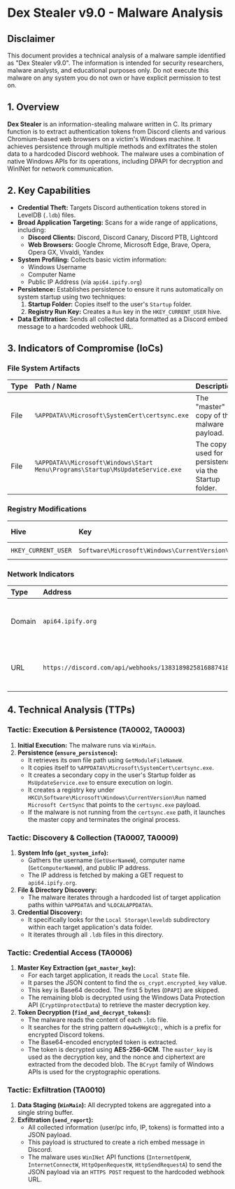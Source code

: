 # Dex Stealer v9.0 - Malware Analysis

## Disclaimer

This document provides a technical analysis of a malware sample identified as "Dex Stealer v9.0". The information is intended for security researchers, malware analysts, and educational purposes only. Do not execute this malware on any system you do not own or have explicit permission to test on.

## 1. Overview

**Dex Stealer** is an information-stealing malware written in C. Its primary function is to extract authentication tokens from Discord clients and various Chromium-based web browsers on a victim's Windows machine. It achieves persistence through multiple methods and exfiltrates the stolen data to a hardcoded Discord webhook. The malware uses a combination of native Windows APIs for its operations, including DPAPI for decryption and WinINet for network communication.

## 2. Key Capabilities

* **Credential Theft:** Targets Discord authentication tokens stored in LevelDB (`.ldb`) files.
* **Broad Application Targeting:** Scans for a wide range of applications, including:
    * **Discord Clients:** Discord, Discord Canary, Discord PTB, Lightcord
    * **Web Browsers:** Google Chrome, Microsoft Edge, Brave, Opera, Opera GX, Vivaldi, Yandex
* **System Profiling:** Collects basic victim information:
    * Windows Username
    * Computer Name
    * Public IP Address (via `api64.ipify.org`)
* **Persistence:** Establishes persistence to ensure it runs automatically on system startup using two techniques:
    1.  **Startup Folder:** Copies itself to the user's `Startup` folder.
    2.  **Registry Run Key:** Creates a `Run` key in the `HKEY_CURRENT_USER` hive.
* **Data Exfiltration:** Sends all collected data formatted as a Discord embed message to a hardcoded webhook URL.

## 3. Indicators of Compromise (IoCs)

### File System Artifacts

| Type | Path / Name | Description |
| :--- | :--- | :--- |
| File | `%APPDATA%\Microsoft\SystemCert\certsync.exe` | The "master" copy of the malware payload. |
| File | `%APPDATA%\Microsoft\Windows\Start Menu\Programs\Startup\MsUpdateService.exe` | The copy used for persistence via the Startup folder. |

### Registry Modifications

| Hive | Key | Value Name | Value Data |
| :--- | :--- |:--- | :--- |
| `HKEY_CURRENT_USER` | `Software\Microsoft\Windows\CurrentVersion\Run` | `Microsoft CertSync` | `%APPDATA%\Microsoft\SystemCert\certsync.exe` |

### Network Indicators

| Type | Address | Purpose |
| :--- | :--- | :--- |
| Domain | `api64.ipify.org` | Used to resolve the victim's public IP address. |
| URL | `https://discord.com/api/webhooks/1383189825816887418/DKFCGuShimdaQHhb2uqJw6miqvs2_5eRNSuF6rSETI3FDzxn0ufMdscpZIF5Rb0xwzln` | Hardcoded C2 webhook for data exfiltration. |

## 4. Technical Analysis (TTPs)

### Tactic: Execution & Persistence (TA0002, TA0003)

1.  **Initial Execution:** The malware runs via `WinMain`.
2.  **Persistence (`ensure_persistence`):**
    * It retrieves its own file path using `GetModuleFileNameW`.
    * It copies itself to `%APPDATA%\Microsoft\SystemCert\certsync.exe`.
    * It creates a secondary copy in the user's Startup folder as `MsUpdateService.exe` to ensure execution on login.
    * It creates a registry key under `HKCU\Software\Microsoft\Windows\CurrentVersion\Run` named `Microsoft CertSync` that points to the `certsync.exe` payload.
    * If the malware is not running from the `certsync.exe` path, it launches the master copy and terminates the original process.

### Tactic: Discovery & Collection (TA0007, TA0009)

1.  **System Info (`get_system_info`):**
    * Gathers the username (`GetUserNameW`), computer name (`GetComputerNameW`), and public IP address.
    * The IP address is fetched by making a GET request to `api64.ipify.org`.
2.  **File & Directory Discovery:**
    * The malware iterates through a hardcoded list of target application paths within `%APPDATA%` and `%LOCALAPPDATA%`.
3.  **Credential Discovery:**
    * It specifically looks for the `Local Storage\leveldb` subdirectory within each target application's data folder.
    * It iterates through all `.ldb` files in this directory.

### Tactic: Credential Access (TA0006)

1.  **Master Key Extraction (`get_master_key`):**
    * For each target application, it reads the `Local State` file.
    * It parses the JSON content to find the `os_crypt.encrypted_key` value.
    * This key is Base64 decoded. The first 5 bytes (`DPAPI`) are skipped.
    * The remaining blob is decrypted using the Windows Data Protection API (`CryptUnprotectData`) to retrieve the master decryption key.
2.  **Token Decryption (`find_and_decrypt_tokens`):**
    * The malware reads the content of each `.ldb` file.
    * It searches for the string pattern `dQw4w9WgXcQ:`, which is a prefix for encrypted Discord tokens.
    * The Base64-encoded encrypted token is extracted.
    * The token is decrypted using **AES-256-GCM**. The `master_key` is used as the decryption key, and the nonce and ciphertext are extracted from the decoded blob. The `BCrypt` family of Windows APIs is used for the cryptographic operations.

### Tactic: Exfiltration (TA0010)

1.  **Data Staging (`WinMain`):** All decrypted tokens are aggregated into a single string buffer.
2.  **Exfiltration (`send_report`):**
    * All collected information (user/pc info, IP, tokens) is formatted into a JSON payload.
    * This payload is structured to create a rich embed message in Discord.
    * The malware uses `WinINet` API functions (`InternetOpenW`, `InternetConnectW`, `HttpOpenRequestW`, `HttpSendRequestA`) to send the JSON payload via an `HTTPS POST` request to the hardcoded webhook URL.